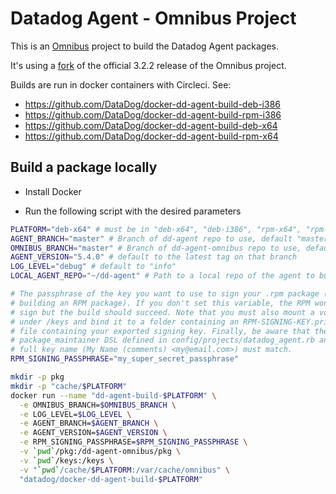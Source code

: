 Datadog Agent - Omnibus Project
================

This is an [Omnibus](https://github.com/opscode/omnibus) project to build the Datadog Agent packages.

It's using a [fork](https://github.com/DataDog/omnibus-ruby/compare/chef:v3.2.2...custom3.2.2-2) of the official 3.2.2 release of the Omnibus project.

Builds are run in docker containers with Circleci.
See:
* https://github.com/DataDog/docker-dd-agent-build-deb-i386
* https://github.com/DataDog/docker-dd-agent-build-rpm-i386
* https://github.com/DataDog/docker-dd-agent-build-deb-x64
* https://github.com/DataDog/docker-dd-agent-build-rpm-x64


## Build a package locally

* Install Docker

* Run the following script with the desired parameters

```bash
PLATFORM="deb-x64" # must be in "deb-x64", "deb-i386", "rpm-x64", "rpm-i386"
AGENT_BRANCH="master" # Branch of dd-agent repo to use, default "master"
OMNIBUS_BRANCH="master" # Branch of dd-agent-omnibus repo to use, default "master"
AGENT_VERSION="5.4.0" # default to the latest tag on that branch
LOG_LEVEL="debug" # default to "info"
LOCAL_AGENT_REPO="~/dd-agent" # Path to a local repo of the agent to build from. Defaut is not set and the build will be done against the github repo

# The passphrase of the key you want to use to sign your .rpm package (if
# building an RPM package). If you don't set this variable, the RPM won't be
# sign but the build should succeed. Note that you must also mount a volume
# under /keys and bind it to a folder containing an RPM-SIGNING-KEY.private
# file containing your exported signing key. Finally, be aware that the
# package_maintainer DSL defined in config/projects/datadog_agent.rb and the
# full key name (My Name (comments) <my@email.com>) must match.
RPM_SIGNING_PASSPHRASE="my_super_secret_passphrase"

mkdir -p pkg
mkdir -p "cache/$PLATFORM"
docker run --name "dd-agent-build-$PLATFORM" \
  -e OMNIBUS_BRANCH=$OMNIBUS_BRANCH \
  -e LOG_LEVEL=$LOG_LEVEL \
  -e AGENT_BRANCH=$AGENT_BRANCH \
  -e AGENT_VERSION=$AGENT_VERSION \
  -e RPM_SIGNING_PASSPHRASE=$RPM_SIGNING_PASSPHRASE \
  -v `pwd`/pkg:/dd-agent-omnibus/pkg \
  -v `pwd`/keys:/keys \
  -v "`pwd`/cache/$PLATFORM:/var/cache/omnibus" \
  "datadog/docker-dd-agent-build-$PLATFORM"
```
